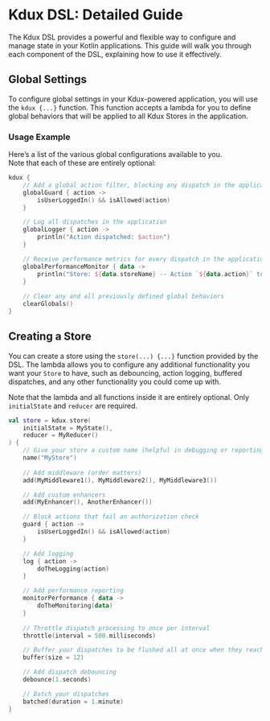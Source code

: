# Kdux DSL: Detailed Guide

The Kdux DSL provides a powerful and flexible way to configure and manage state in your Kotlin applications. This guide
will walk you through each component of the DSL, explaining how to use it effectively.

## Global Settings

To configure global settings in your Kdux-powered application, you will use the `kdux {...}` function. This function accepts a
lambda for you to define global behaviors that will be applied to all Kdux Stores in the application.

### Usage Example

Here’s a list of the various global configurations available to you. 
<br> Note that each of these are entirely optional:

```kotlin
kdux {
    // Add a global action filter, blocking any dispatch in the application as you see fit
    globalGuard { action ->
        isUserLoggedIn() && isAllowed(action)
    }

    // Log all dispatches in the application
    globalLogger { action ->
        println("Action dispatched: $action")
    }

    // Receive performance metrics for every dispatch in the application
    globalPerformanceMonitor { data ->
        println("Store: ${data.storeName} -- Action `${data.action}` took ${data.duration.inWholeMilliseconds}ms")
    }
    
    // Clear any and all previously defined global behaviors
    clearGlobals()
}
```

## Creating a Store

You can create a store using the `store(...) {...}` function provided by the DSL. The lambda allows you to configure any
additional functionality you want your `Store` to have, such as debouncing, action logging, buffered dispatches, and
any other functionality you could come up with.

Note that the lambda and all functions inside it are entirely optional. Only `initialState` and `reducer` are required.

```kotlin
val store = kdux.store(
    initialState = MyState(),
    reducer = MyReducer()
) {
    // Give your store a custom name (helpful in debugging or reporting)
    name("MyStore")
    
    // Add middleware (order matters)
    add(MyMiddleware1(), MyMiddleware2(), MyMiddleware3())

    // Add custom enhancers
    add(MyEnhancer(), AnotherEnhancer())

    // Block actions that fail an authorization check
    guard { action ->
        isUserLoggedIn() && isAllowed(action)
    }

    // Add logging
    log { action ->
        doTheLogging(action)
    }

    // Add performance reporting
    monitorPerformance { data ->
        doTheMonitoring(data)
    }
    
    // Throttle dispatch processing to once per interval
    throttle(interval = 500.milliseconds)

    // Buffer your dispatches to be flushed all at once when they reach the size limit
    buffer(size = 12)

    // Add dispatch debouncing
    debounce(1.seconds)

    // Batch your dispatches
    batched(duration = 1.minute)
}
```